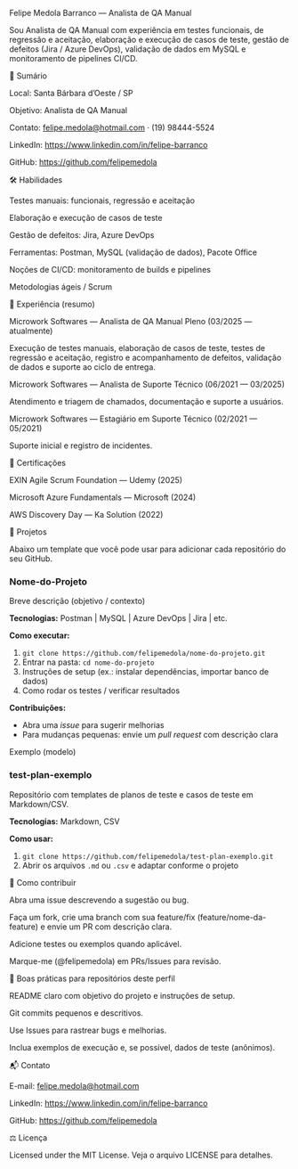 Felipe Medola Barranco — Analista de QA Manual

Sou Analista de QA Manual com experiência em testes funcionais, de regressão e aceitação, elaboração e execução de casos de teste, gestão de defeitos (Jira / Azure DevOps), validação de dados em MySQL e monitoramento de pipelines CI/CD.

📌 Sumário

Local: Santa Bárbara d’Oeste / SP

Objetivo: Analista de QA Manual

Contato: felipe.medola@hotmail.com
 · (19) 98444-5524

LinkedIn: https://www.linkedin.com/in/felipe-barranco

GitHub: https://github.com/felipemedola

🛠️ Habilidades

Testes manuais: funcionais, regressão e aceitação

Elaboração e execução de casos de teste

Gestão de defeitos: Jira, Azure DevOps

Ferramentas: Postman, MySQL (validação de dados), Pacote Office

Noções de CI/CD: monitoramento de builds e pipelines

Metodologias ágeis / Scrum

💼 Experiência (resumo)

Microwork Softwares — Analista de QA Manual Pleno (03/2025 — atualmente)

Execução de testes manuais, elaboração de casos de teste, testes de regressão e aceitação, registro e acompanhamento de defeitos, validação de dados e suporte ao ciclo de entrega.

Microwork Softwares — Analista de Suporte Técnico (06/2021 — 03/2025)

Atendimento e triagem de chamados, documentação e suporte a usuários.

Microwork Softwares — Estagiário em Suporte Técnico (02/2021 — 05/2021)

Suporte inicial e registro de incidentes.

🎯 Certificações

EXIN Agile Scrum Foundation — Udemy (2025)

Microsoft Azure Fundamentals — Microsoft (2024)

AWS Discovery Day — Ka Solution (2022)

📁 Projetos

Abaixo um template que você pode usar para adicionar cada repositório do seu GitHub.

### Nome-do-Projeto
Breve descrição (objetivo / contexto)

**Tecnologias:** Postman | MySQL | Azure DevOps | Jira | etc.

**Como executar:**
1. `git clone https://github.com/felipemedola/nome-do-projeto.git`
2. Entrar na pasta: `cd nome-do-projeto`
3. Instruções de setup (ex.: instalar dependências, importar banco de dados)
4. Como rodar os testes / verificar resultados

**Contribuições:**
- Abra uma *issue* para sugerir melhorias
- Para mudanças pequenas: envie um *pull request* com descrição clara

Exemplo (modelo)
### test-plan-exemplo
Repositório com templates de planos de teste e casos de teste em Markdown/CSV.

**Tecnologias:** Markdown, CSV

**Como usar:**
1. `git clone https://github.com/felipemedola/test-plan-exemplo.git`
2. Abrir os arquivos `.md` ou `.csv` e adaptar conforme o projeto

🤝 Como contribuir

Abra uma issue descrevendo a sugestão ou bug.

Faça um fork, crie uma branch com sua feature/fix (feature/nome-da-feature) e envie um PR com descrição clara.

Adicione testes ou exemplos quando aplicável.

Marque-me (@felipemedola) em PRs/Issues para revisão.

🧾 Boas práticas para repositórios deste perfil

README claro com objetivo do projeto e instruções de setup.

Git commits pequenos e descritivos.

Use Issues para rastrear bugs e melhorias.

Inclua exemplos de execução e, se possível, dados de teste (anônimos).

📬 Contato

E-mail: felipe.medola@hotmail.com

LinkedIn: https://www.linkedin.com/in/felipe-barranco

GitHub: https://github.com/felipemedola

⚖️ Licença

Licensed under the MIT License. Veja o arquivo LICENSE para detalhes.
